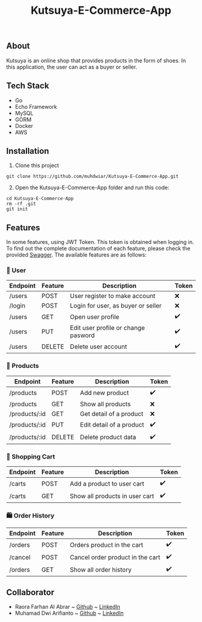 <div align="center">
  <h1>Kutsuya-E-Commerce-App</h1>
</div>
</br>

## About
Kutsuya is an online shop that provides products in the form of shoes. In this application, the user can act as a buyer or seller.

## Tech Stack
- Go
- Echo Framework
- MySQL
- GORM
- Docker
- AWS


## Installation
1. Clone this project

```
git clone https://github.com/muhdwiar/Kutsuya-E-Commerce-App.git
```
2. Open the Kutsuya-E-Commerce-App folder and run this code:

```
cd Kutsuya-E-Commerce-App
rm -rf .git
git init
```

## Features
In some features, using JWT Token. This token is obtained when logging in. To find out the complete documentation of each feature, please check the provided <a href="https://app.swaggerhub.com/apis-docs/raorafarhan/open-api_kutsuya/1.0.0#/" target="_blank">Swagger</a>. The available features are as follows:

### :adult: User
| Endpoint | Feature | Description | Token |
| --- | --- | --- | --- |
| /users | POST | User register to make account | :x: |
| /login | POST | Login for user, as buyer or seller | :x: |
| /users | GET | Open user profile | :heavy_check_mark: |
| /users | PUT | Edit user profile or change pasword | :heavy_check_mark: |
| /users | DELETE | Delete user account | :heavy_check_mark: |

### :athletic_shoe: Products
| Endpoint | Feature | Description | Token |
| --- | --- | --- | --- |
| /products | POST | Add new product | :heavy_check_mark: |
| /products | GET | Show all products | :x: |
| /products/:id | GET | Get detail of a product | :x: |
| /products/:id | PUT | Edit detail of a product | :heavy_check_mark: |
| /products/:id | DELETE | Delete product data | :heavy_check_mark: |

### :shopping_cart: Shopping Cart
| Endpoint | Feature | Description | Token |
| --- | --- | --- | --- |
| /carts | POST | Add a product to user cart | :heavy_check_mark: |
| /carts | GET | Show all products in user cart | :heavy_check_mark: |

### :shopping: Order History
| Endpoint | Feature | Description | Token |
| --- | --- | --- | --- |
| /orders | POST | Orders product in the cart | :heavy_check_mark: |
| /cancel | POST | Cancel order product in the cart | :heavy_check_mark: |
| /orders | GET | Show all order history | :heavy_check_mark: |

## Collaborator
* Raora Farhan Al Abrar ~ [Github](https://github.com/raorafarhan) ~ [LinkedIn](https://www.linkedin.com/in/raorafarhanalabrar/)
* Muhamad Dwi Arifianto ~ [Github](https://github.com/muhdwiar) ~ [LinkedIn](https://www.linkedin.com/in/muhamad-dwi-arifianto-b76147238/)
